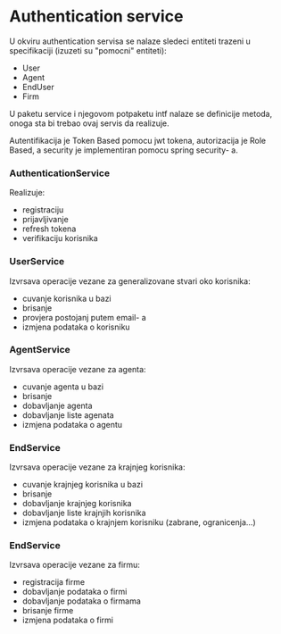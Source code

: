 # Authentication service
U okviru authentication servisa se nalaze sledeci entiteti trazeni u specifikaciji (izuzeti su "pomocni" entiteti):
* User
* Agent
* EndUser
* Firm

U paketu service i njegovom potpaketu intf nalaze se definicije metoda, onoga sta bi trebao ovaj servis da realizuje.

Autentifikacija je Token Based pomocu jwt tokena, autorizacija je Role Based, a security je implementiran pomocu spring security- a.
### AuthenticationService
Realizuje:
* registraciju
* prijavljivanje
* refresh tokena 
* verifikaciju korisnika

### UserService
Izvrsava operacije vezane za generalizovane stvari oko korisnika:
* cuvanje korisnika u bazi
* brisanje
* provjera postojanj putem email- a
* izmjena podataka o korisniku

### AgentService
Izvrsava operacije vezane za agenta:
* cuvanje agenta u bazi
* brisanje
* dobavljanje agenta
* dobavljanje liste agenata
* izmjena podataka o agentu

### EndService
Izvrsava operacije vezane za krajnjeg korisnika:
* cuvanje krajnjeg korisnika u bazi
* brisanje
* dobavljanje krajnjeg korisnika
* dobavljanje liste krajnjih korisnika
* izmjena podataka o krajnjem korisniku (zabrane, ogranicenja...)

### EndService
Izvrsava operacije vezane za firmu:
* registracija firme
* dobavljanje podataka o firmi
* dobavljanje podataka o firmama
* brisanje firme
* izmjena podataka o firmi
